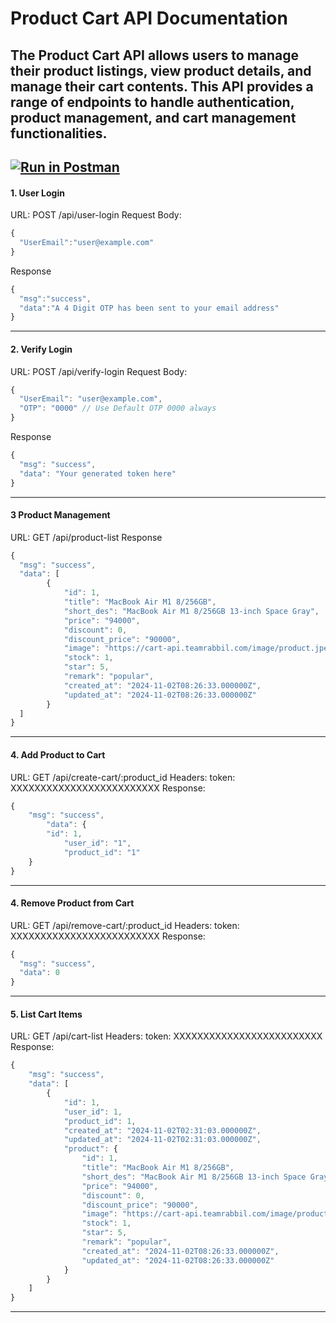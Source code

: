 # Product Cart API Documentation
The Product Cart API allows users to manage their product listings, view product details, and manage their cart contents. This API provides a range of endpoints to handle authentication, product management, and cart management functionalities.
---
[![Run in Postman](https://run.pstmn.io/button.svg)](https://documenter.getpostman.com/view/9518923/2sAXqwaLEB)
---
#### 1. User Login
URL: POST /api/user-login
Request Body: 
```js
{
  "UserEmail":"user@example.com"
}
```
Response
```js
{
  "msg":"success",
  "data":"A 4 Digit OTP has been sent to your email address"
}
```
---

#### 2. Verify Login
URL: POST /api/verify-login
Request Body:

```js
{
  "UserEmail": "user@example.com",
  "OTP": "0000" // Use Default OTP 0000 always 
}
```
Response
```js
{
  "msg": "success",
  "data": "Your generated token here"
}

```
---

#### 3 Product Management
URL: GET /api/product-list
Response
```js
{
  "msg": "success",
  "data": [
        {
            "id": 1,
            "title": "MacBook Air M1 8/256GB",
            "short_des": "MacBook Air M1 8/256GB 13-inch Space Gray",
            "price": "94000",
            "discount": 0,
            "discount_price": "90000",
            "image": "https://cart-api.teamrabbil.com/image/product.jpeg",
            "stock": 1,
            "star": 5,
            "remark": "popular",
            "created_at": "2024-11-02T08:26:33.000000Z",
            "updated_at": "2024-11-02T08:26:33.000000Z"
        }
  ]
}
```
---

#### 4. Add Product to Cart
URL: GET /api/create-cart/:product_id
Headers: token: XXXXXXXXXXXXXXXXXXXXXXXXX
Response: 
```js
{
    "msg": "success",
        "data": {
        "id": 1,
            "user_id": "1",
            "product_id": "1"
    }
}
```
---

#### 4. Remove Product from Cart
URL: GET /api/remove-cart/:product_id
Headers: token: XXXXXXXXXXXXXXXXXXXXXXXXX
Response: 
```js
{
  "msg": "success",
  "data": 0
}

```
---

#### 5. List Cart Items
URL: GET /api/cart-list
Headers: token: XXXXXXXXXXXXXXXXXXXXXXXXX
Response:
```js
{
    "msg": "success",
    "data": [
        {
            "id": 1,
            "user_id": 1,
            "product_id": 1,
            "created_at": "2024-11-02T02:31:03.000000Z",
            "updated_at": "2024-11-02T02:31:03.000000Z",
            "product": {
                "id": 1,
                "title": "MacBook Air M1 8/256GB",
                "short_des": "MacBook Air M1 8/256GB 13-inch Space Gray",
                "price": "94000",
                "discount": 0,
                "discount_price": "90000",
                "image": "https://cart-api.teamrabbil.com/image/product.jpeg",
                "stock": 1,
                "star": 5,
                "remark": "popular",
                "created_at": "2024-11-02T08:26:33.000000Z",
                "updated_at": "2024-11-02T08:26:33.000000Z"
            }
        }
    ]
}
```
---